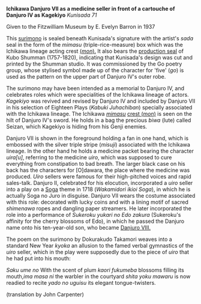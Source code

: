 **Ichikawa Danjuro VII as a medicine seller in front of a cartouche of Danjuro IV as Kagekiyo**
_Kunisada 71_

Given to the Fitzwilliam Museum by E. Evelyn Barron in 1937

This [surimono](/context/textP) is sealed beneath Kunisada's signature with the artist's _sada_ seal in the form of the _mimasu_ (triple-rice-measure) box which was the Ichikawa lineage acting crest [(_mon_).](/context/textD) It also bears the [production seal](/context/textP) of Kubo Shumman (1757-1820), indicating that Kunisada's design was cut and printed by the Shumman studio. It was commissioned by the Go poetry group, whose stylised symbol made up of the character for 'five' (_go_) is used as the pattern on the upper part of Danjuro IV's outer robe.

The surimono may have been intended as a memorial to Danjuro IV, and celebrates roles which were specialities of the Ichikawa lineage of actors. _Kagekiyo_ was revived and revised by Danjuro IV and included by Danjuro VII in his selection of Eighteen Plays (_Kabuki Juhachiban_) specially associated with the Ichikawa lineage. The Ichikawa _[mimasu](/context/textD)_ [crest (_mon_)](/context/textD) is seen on the hilt of Danjuro IV's sword. He holds in a bag the precious _biwa_ (lute) called Seizan, which Kagekiyo is hiding from his Genji enemies.

Danjuro VII is shown in the foreground holding a fan in one hand, which is embossed with the silver triple stripe (_misuji_) associated with the Ichikawa lineage. In the other hand he holds a medicine packet bearing the character _uira\[u\]_, referring to the medicine _uiro_, which was supposed to cure everything from constipation to bad breath. The larger black case on his back has the characters for \[O\]dawara, the place where the medicine was produced. _Uiro_ sellers were famous for their high-pitched voices and rapid sales-talk. Danjuro II, celebrated for his elocution, incorporated a _uiro_ seller into a play on a [Soga](/exhibition/group-6) theme in 1718 (_Wakamidori ikioi Soga_), in which he is actually Soga no Juro in disguise. Danjuro VII wears the costume associated with this role: decorated with lucky coins and with a lining motif of sacred _shimenawa_ ropes and dangling paper streamers. He later incorporated the role into a performance of _Sukeroku yukari no Edo zakura_ (Sukeroku's affinity for the cherry blossoms of Edo), in which he passed the Danjuro name onto his ten-year-old son, who became [Danjuro VIII.](/exhibition/group-12)

The poem on the surimono by Dokurakudo Takamori weaves into a standard New Year _kyoka_ an allusion to the famed verbal gymnastics of the _uiro_ seller, which in the play were supposedly due to the piece of _uiro_ that he had put into his mouth:

_Saku ume no_ With the scent of plum _kaori fukumeba_ blossoms filling its mouth,_ima masa ni_ the warbler in the courtyard _shita yoku mawaru_ is now readied to recite _yado no uguisu_ its elegant tongue-twisters.

(translation by John Carpenter)

